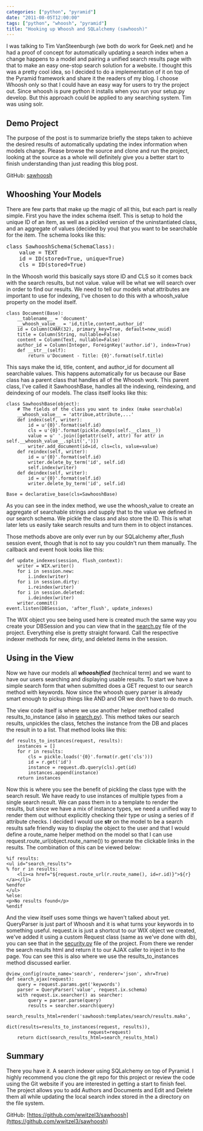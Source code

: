 ```yaml
---
categories: ["python", "pyramid"]
date: "2011-08-05T12:00:00"
tags: ["python", "whoosh", "pyramid"]
title: "Hooking up Whoosh and SQLalchemy (sawhoosh)"
---
```

I was talking to Tim VanSteenburgh (we both do work for Geek.net) and he had a proof of concept for automatically updating a search index when a change happens to a model and pairing a unified search results page with that to make an easy one-stop search solution for a website. I thought this was a pretty cool idea, so I decided to do a implementation of it on top of the Pyramid framework and share it the readers of my blog. I choose Whoosh only so that I could have an easy way for users to try the project out. Since whoosh is pure python it installs when you run your setup.py develop. But this approach could be applied to any searching system. Tim was using solr.

Demo Project
------------
The purpose of the post is to summarize briefly the steps taken to achieve the desired results of automatically updating the index information when models change. Please browse the source and clone and run the project, looking at the source as a whole will definitely give you a better start to finish understanding than just reading this blog post.

GitHub: <a href="https://github.com/wwitzel3/sawhoosh">sawhoosh</a>

Whooshing Your Models
---------------------
There are few parts that make up the magic of all this, but each part is really simple. First you have the index schema itself. This is setup to hold the unique ID of an item, as well as a pickled version of the uninstantiated class, and an aggregate of values (decided by you) that you want to be searchable for the item. The schema looks like this:

<pre class="brush: py">
class SawhooshSchema(SchemaClass):
    value = TEXT
    id = ID(stored=True, unique=True)
    cls = ID(stored=True)
</pre>

In the Whoosh world this basically says store ID and CLS so it comes back with the search results, but not value. value will be what we will search over in order to find our results. We need to tell our models what attributes are important to use for indexing, I've chosen to do this with a whoosh_value property on the model itself.

```
class Document(Base):
    __tablename__ = 'document'
    __whoosh_value__ = 'id,title,content,author_id'
    id = Column(CHAR(32), primary_key=True, default=new_uuid)
    title = Column(String, nullable=False)
    content = Column(Text, nullable=False)
    author_id = Column(Integer, ForeignKey('author.id'), index=True)
    def __str__(self):
        return u'Document - Title: {0}'.format(self.title)
```

This says make the id, title, content, and author_id for document all searchable values. This happens automatically for us because our Base class has a parent class that handles all of the Whoosh work. This parent class, I've called it SawhooshBase, handles all the indexing, reindexing, and deindexing of our models. The class itself looks like this:

```
class SawhooshBase(object):
    # The fields of the class you want to index (make searchable)
    __whoosh_value__ = 'attribue,attribute,...'
    def index(self, writer):
        id = u'{0}'.format(self.id)
        cls = u'{0}'.format(pickle.dumps(self.__class__))
        value = u' '.join([getattr(self, attr) for attr in self.__whoosh_value__.split(',')])
        writer.add_document(id=id, cls=cls, value=value)
    def reindex(self, writer):
        id = u'{0}'.format(self.id)
        writer.delete_by_term('id', self.id)
        self.index(writer)
    def deindex(self, writer):
        id = u'{0}'.format(self.id)
        writer.delete_by_term('id', self.id)
        
Base = declarative_base(cls=SawhooshBase)
```

As you can see in the index method, we use the whoosh_value to create an aggregate of searchable strings and supply that to the value we defined in our search schema. We pickle the class and also store the ID. This is what later lets us easily take search results and turn them in to object instances.

Those methods above are only ever run by our SQLalchemy after_flush session event, though that is not to say you couldn't run them manually. The callback and event hook looks like this:

```
def update_indexes(session, flush_context):
    writer = WIX.writer()
    for i in session.new:
        i.index(writer)
    for i in session.dirty:
        i.reindex(writer)
    for i in session.deleted:
        i.deindex(writer)        
    writer.commit()
event.listen(DBSession, 'after_flush', update_indexes)
```

The WIX object you see being used here is created much the same way you create your DBSession and you can view that in the <a href="https://github.com/wwitzel3/sawhoosh/blob/master/sawhoosh/search.py">search.py</a> file of the project. Everything else is pretty straight forward. Call the respective indexer methods for new, dirty, and deleted items in the session.

Using in the View
-----------------
Now we have our models all ___whooshified___ (technical term) and we want to have our users searching and displaying usable results. To start we have a simple search form that when submitted does a GET request to our search method with keywords. Now since the whoosh query parser is already smart enough to pickup things like AND and OR we don't have to do much.

The view code itself is where we use another helper method called results_to_instance (also in <a href="https://github.com/wwitzel3/sawhoosh/blob/master/sawhoosh/search.py">search.py</a>). This method takes our search results, unpickles the class, fetches the instance from the DB and places the result in to a list. That method looks like this:

```
def results_to_instances(request, results):
    instances = []
    for r in results:
        cls = pickle.loads('{0}'.format(r.get('cls')))
        id = r.get('id')
        instance = request.db.query(cls).get(id)
        instances.append(instance)
    return instances
```

Now this is where you see the benefit of pickling the class type with the search result. We have ready to use instances of multiple types from a single search result. We can pass them in to a template to render the results, but since we have a mix of instance types, we need a unified way to render them out without explicitly checking their type or using a series of if attribute checks. I decided I would use __str__ on the model to be a search results safe friendly way to display the object to the user and that I would define a route_name helper method on the model so that I can use request.route_url(object.route_name()) to generate the clickable links in the results. The combination of this can be viewed below:

```
%if results:
<ul id="search_results">
% for r in results:
    <li><a href="${request.route_url(r.route_name(), id=r.id)}">${r}</a></li>
%endfor
</ul>
%else:
<p>No results found</p>
%endif
```

And the view itself uses some things we haven't talked about yet. QueryParser is just part of Whoosh and it is what turns your keywords in to something useful. request.ix is just a shortcut to our WIX object we created, we've added it using a custom Request class (same as we've done with db), you can see that in the <a href="https://github.com/wwitzel3/sawhoosh/blob/master/sawhoosh/security.py">security.py</a> file of the project. From there we render the search results html and return it to our AJAX caller to inject in to the page. You can see this is also where we use the results_to_instances method discussed earlier.

```
@view_config(route_name='search', renderer='json', xhr=True)
def search_ajax(request):
    query = request.params.get('keywords')
    parser = QueryParser('value', request.ix.schema)
    with request.ix.searcher() as searcher:
        query = parser.parse(query)
        results = searcher.search(query)
        search_results_html=render('sawhoosh:templates/search/results.mako',
                              dict(results=results_to_instances(request, results)),
                              request=request)
    return dict(search_results_html=search_results_html)
```

Summary
-------
There you have it. A search indexer using SQLalchemy on top of Pyramid. I highly recommend you clone the git repo for this project or review the code using the Git website if you are interested in getting a start to finish feel. The project allows you to add Authors and Documents and Edit and Delete them all while updating the local search index stored in the a directory on the file system.

GitHub: [https://github.com/wwitzel3/sawhoosh](https://github.com/wwitzel3/sawhoosh)
